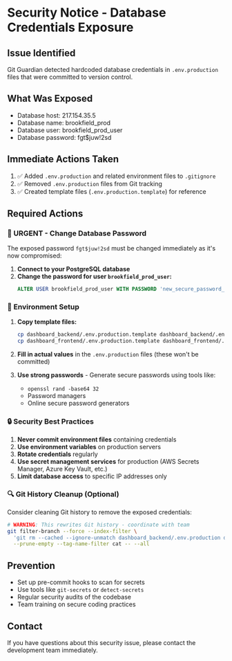 # Security Notice - Database Credentials Exposure

## Issue Identified
Git Guardian detected hardcoded database credentials in `.env.production` files that were committed to version control.

## What Was Exposed
- Database host: 217.154.35.5
- Database name: brookfield_prod
- Database user: brookfield_prod_user
- Database password: fgt$juw!2sd

## Immediate Actions Taken
1. ✅ Added `.env.production` and related environment files to `.gitignore`
2. ✅ Removed `.env.production` files from Git tracking
3. ✅ Created template files (`.env.production.template`) for reference

## Required Actions
### 🚨 URGENT - Change Database Password
The exposed password `fgt$juw!2sd` must be changed immediately as it's now compromised:

1. **Connect to your PostgreSQL database**
2. **Change the password for user `brookfield_prod_user`:**
   ```sql
   ALTER USER brookfield_prod_user WITH PASSWORD 'new_secure_password_here';
   ```

### 📝 Environment Setup
1. **Copy template files:**
   ```bash
   cp dashboard_backend/.env.production.template dashboard_backend/.env.production
   cp dashboard_frontend/.env.production.template dashboard_frontend/.env.production
   ```

2. **Fill in actual values** in the `.env.production` files (these won't be committed)

3. **Use strong passwords** - Generate secure passwords using tools like:
   - `openssl rand -base64 32`
   - Password managers
   - Online secure password generators

### 🔒 Security Best Practices
1. **Never commit environment files** containing credentials
2. **Use environment variables** on production servers
3. **Rotate credentials** regularly
4. **Use secret management services** for production (AWS Secrets Manager, Azure Key Vault, etc.)
5. **Limit database access** to specific IP addresses only

### 🔍 Git History Cleanup (Optional)
Consider cleaning Git history to remove the exposed credentials:
```bash
# WARNING: This rewrites Git history - coordinate with team
git filter-branch --force --index-filter \
  'git rm --cached --ignore-unmatch dashboard_backend/.env.production dashboard_frontend/.env.production' \
  --prune-empty --tag-name-filter cat -- --all
```

## Prevention
- Set up pre-commit hooks to scan for secrets
- Use tools like `git-secrets` or `detect-secrets`
- Regular security audits of the codebase
- Team training on secure coding practices

## Contact
If you have questions about this security issue, please contact the development team immediately.
